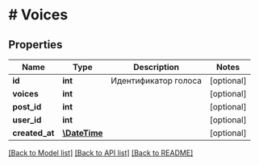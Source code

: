 # # Voices

## Properties

Name | Type | Description | Notes
------------ | ------------- | ------------- | -------------
**id** | **int** | Идентификатор голоса | [optional] 
**voices** | **int** |  | [optional] 
**post_id** | **int** |  | [optional] 
**user_id** | **int** |  | [optional] 
**created_at** | [**\DateTime**](\DateTime.md) |  | [optional] 

[[Back to Model list]](../../README.md#documentation-for-models) [[Back to API list]](../../README.md#documentation-for-api-endpoints) [[Back to README]](../../README.md)



